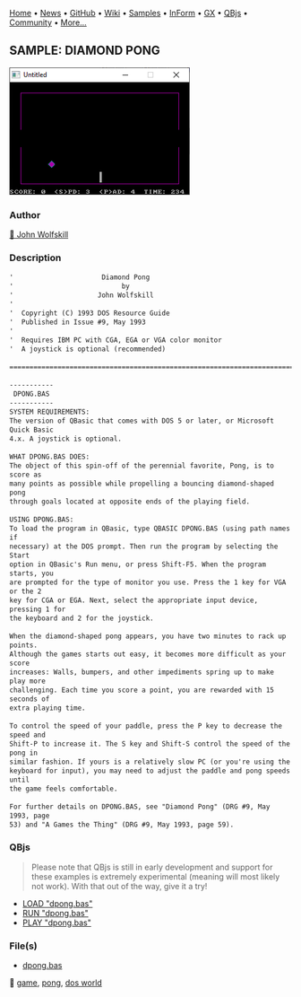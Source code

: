 [Home](https://qb64.com) • [News](../../news.md) • [GitHub](https://github.com/QB64Official/qb64) • [Wiki](wiki.md) • [Samples](../../samples.md) • [InForm](../../inform.md) • [GX](../../gx.md) • [QBjs](../../qbjs.md) • [Community](../../community.md) • [More...](../../more.md)

## SAMPLE: DIAMOND PONG

![screenshot.png](img/screenshot.png)

### Author

[🐝 John Wolfskill](../john-wolfskill.md) 

### Description

```text
'                      Diamond Pong
'                           by
'                     John Wolfskill
'
'  Copyright (C) 1993 DOS Resource Guide
'  Published in Issue #9, May 1993
'
'  Requires IBM PC with CGA, EGA or VGA color monitor
'  A joystick is optional (recommended)

==============================================================================

-----------
 DPONG.BAS
-----------
SYSTEM REQUIREMENTS:
The version of QBasic that comes with DOS 5 or later, or Microsoft Quick Basic 
4.x. A joystick is optional.

WHAT DPONG.BAS DOES:
The object of this spin-off of the perennial favorite, Pong, is to score as 
many points as possible while propelling a bouncing diamond-shaped pong 
through goals located at opposite ends of the playing field.

USING DPONG.BAS:
To load the program in QBasic, type QBASIC DPONG.BAS (using path names if 
necessary) at the DOS prompt. Then run the program by selecting the Start 
option in QBasic's Run menu, or press Shift-F5. When the program starts, you 
are prompted for the type of monitor you use. Press the 1 key for VGA or the 2 
key for CGA or EGA. Next, select the appropriate input device, pressing 1 for 
the keyboard and 2 for the joystick.

When the diamond-shaped pong appears, you have two minutes to rack up points. 
Although the games starts out easy, it becomes more difficult as your score 
increases: Walls, bumpers, and other impediments spring up to make play more 
challenging. Each time you score a point, you are rewarded with 15 seconds of 
extra playing time.

To control the speed of your paddle, press the P key to decrease the speed and 
Shift-P to increase it. The S key and Shift-S control the speed of the pong in 
similar fashion. If yours is a relatively slow PC (or you're using the 
keyboard for input), you may need to adjust the paddle and pong speeds until 
the game feels comfortable.

For further details on DPONG.BAS, see "Diamond Pong" (DRG #9, May 1993, page 
53) and "A Games the Thing" (DRG #9, May 1993, page 59).
```

### QBjs

> Please note that QBjs is still in early development and support for these examples is extremely experimental (meaning will most likely not work). With that out of the way, give it a try!

* [LOAD "dpong.bas"](https://qbjs.org/index.html?src=https://qb64.com/samples/diamond-pong/src/dpong.bas)
* [RUN "dpong.bas"](https://qbjs.org/index.html?mode=auto&src=https://qb64.com/samples/diamond-pong/src/dpong.bas)
* [PLAY "dpong.bas"](https://qbjs.org/index.html?mode=play&src=https://qb64.com/samples/diamond-pong/src/dpong.bas)

### File(s)

* [dpong.bas](src/dpong.bas)

🔗 [game](../game.md), [pong](../pong.md), [dos world](../dos-world.md)

